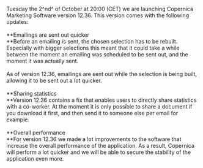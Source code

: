 Tuesday the 2^nd^ of October at 20:00 (CET) we are launching Copernica
Marketing Software version 12.36. This version comes with the following
updates:\
\
**Emailings are sent out quicker\
**Before an emailing is sent, the chosen selection has to be rebuilt.
Especially with bigger selections this meant that it could take a while
between the moment an emailing was scheduled to be sent out, and the
moment it was actually sent. \
\
As of version 12.36, emailings are sent out while the selection is being
built, allowing it to be sent out a lot quicker. \
\
**Sharing statistics\
**Version 12.36 contains a fix that enables users to directly share
statistics with a co-worker. At the moment it is only possible to share
a document if you download it first, and then send it to someone else
per email for example. \
\
**Overall performance\
**For version 12.36 we made a lot improvements to the software that
increase the overall performance of the application. As a result,
Copernica will perform a lot quicker and we will be able to secure the
stability of the application even more. 
